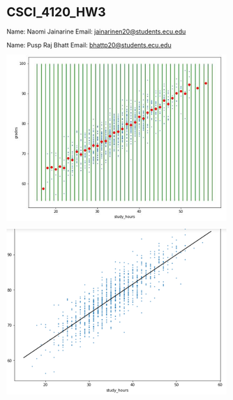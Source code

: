 # CSCI_4120_HW3

Name: Naomi Jainarine Email: jainarinen20@students.ecu.edu

Name: Pusp Raj Bhatt Email: bhattp20@students.ecu.edu

![Image 1](https://github.com/jainarinen/CSCI_4120_HW3/blob/main/hw3_image1.jpeg)

![Image 2](https://github.com/jainarinen/CSCI_4120_HW3/blob/main/hw3_image2.jpeg)
